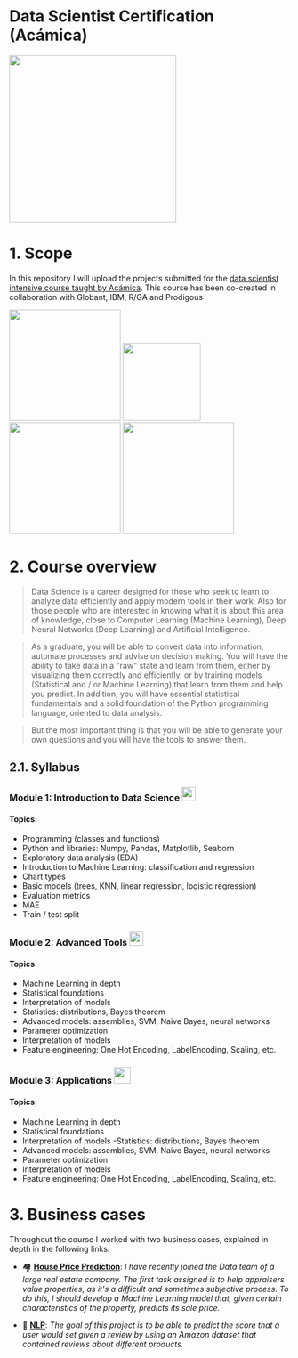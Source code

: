 # Data Scientist Certification (Acámica)

<img src="https://user-images.githubusercontent.com/52865532/130279150-f94c9ab4-0ab9-4bba-97a4-579d6c459088.jpg" width="300">



# 1. Scope

In this repository I will upload the projects submitted for the [data scientist intensive course taught by Acámica](https://www.acamica.com/data-science). This course has been co-created in collaboration with Globant, IBM, R/GA and Prodigous

<img src="https://www.globant.com/sites/default/files/2021-04/Globant_.png" width="200">   <img src="https://logos-marcas.com/wp-content/uploads/2020/09/IBM-Logotipo-1972-presente.jpg" width="140">   <img src="https://www.totalmedios.com/img/noticias/2020/01/5e298aa169c58__838x390.jpg" width="200">   <img src="http://www.camtic.org/wp-content/uploads/2017/06/logo-Prodigious.gif" width="200"> 



# 2. Course overview

> Data Science is a career designed for those who seek to learn to analyze data efficiently and apply modern tools in their work. Also for those people who are interested in knowing what it is about this area of knowledge, close to Computer Learning (Machine Learning), Deep Neural Networks (Deep Learning) and Artificial Intelligence.

> As a graduate, you will be able to convert data into information, automate processes and advise on decision making. You will have the ability to take data in a "raw" state and
learn from them, either by visualizing them correctly and efficiently, or by training models (Statistical and / or Machine Learning) that learn from them and help you predict. In addition, you will have essential statistical fundamentals and a solid foundation of the Python programming language, oriented to data analysis.

> But the most important thing is that you will be able to generate your own questions and you will have the tools to answer them.

## 2.1. Syllabus

### Module 1: Introduction to Data Science <img src = "https://static.thenounproject.com/png/2245695-200.png" width = "25">
#### Topics:
- Programming (classes and functions)
- Python and libraries: Numpy, Pandas, Matplotlib, Seaborn
- Exploratory data analysis (EDA)
- Introduction to Machine Learning: classification and regression
- Chart types
- Basic models (trees, KNN, linear regression, logistic regression)
- Evaluation metrics
- MAE
- Train / test split

### Module 2: Advanced Tools <img src = "https://static.thenounproject.com/png/788416-200.png" width = "25">
#### Topics:
- Machine Learning in depth
- Statistical foundations
- Interpretation of models
- Statistics: distributions, Bayes theorem
- Advanced models: assemblies, SVM, Naive Bayes, neural networks
- Parameter optimization
- Interpretation of models
- Feature engineering: One Hot Encoding, LabelEncoding, Scaling, etc.

### Module 3: Applications <img src = "https://static.thenounproject.com/png/2985136-200.png" width = "30">
#### Topics:
- Machine Learning in depth
- Statistical foundations
- Interpretation of models
-Statistics: distributions, Bayes theorem
- Advanced models: assemblies, SVM, Naive Bayes, neural networks
- Parameter optimization
- Interpretation of models
- Feature engineering: One Hot Encoding, LabelEncoding, Scaling, etc.

# 3. Business cases

Throughout the course I worked with two business cases, explained in depth in the following links:

- 🏘️ [**House Price Prediction**](https://github.com/gpozzi/machine-learning/tree/master/acamica-data-scientist/house_price_prediction): *I have recently joined the Data team of a large real estate company. The first task assigned is to help appraisers value properties, as it's a difficult and sometimes subjective process. To do this, I should develop a Machine Learning model that, given certain characteristics of the property, predicts its sale price.*

- 💬 [**NLP**](https://github.com/gpozzi/machine-learning/tree/master/acamica-data-scientist/nlp): *The goal of this project is to be able to predict the score that a user would set given a review by using an Amazon dataset that contained reviews about different products.*
